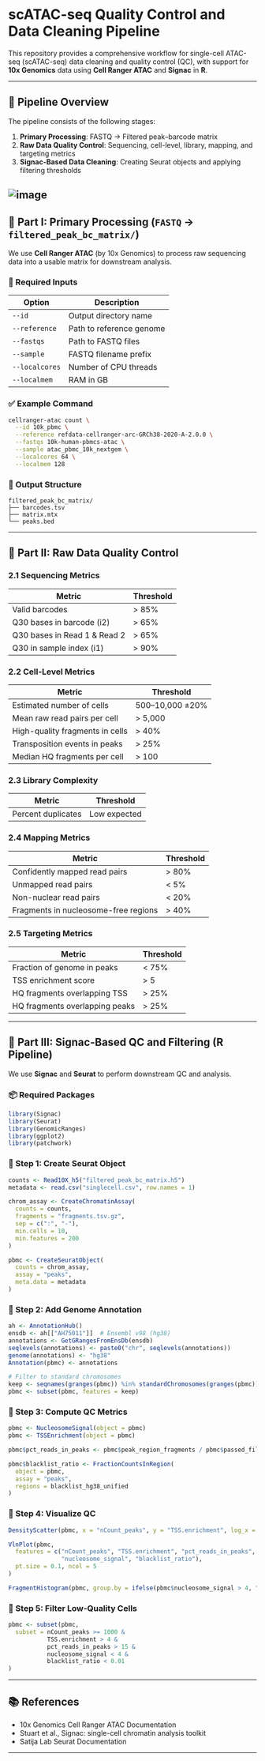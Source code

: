 # scATAC-seq Quality Control and Data Cleaning Pipeline

This repository provides a comprehensive workflow for single-cell ATAC-seq (scATAC-seq) data cleaning and quality control (QC), with support for **10x Genomics** data using **Cell Ranger ATAC** and **Signac** in **R**.

---

## 📌 Pipeline Overview

The pipeline consists of the following stages:

1. **Primary Processing**: FASTQ → Filtered peak–barcode matrix  
2. **Raw Data Quality Control**: Sequencing, cell-level, library, mapping, and targeting metrics  
3. **Signac-Based Data Cleaning**: Creating Seurat objects and applying filtering thresholds

![image](https://github.com/user-attachments/assets/30b16295-9374-4e91-895f-7959afcda36d)
---

## 🧬 Part I: Primary Processing (`FASTQ` → `filtered_peak_bc_matrix/`)

We use **Cell Ranger ATAC** (by 10x Genomics) to process raw sequencing data into a usable matrix for downstream analysis.

### 🔧 Required Inputs

| Option         | Description                        |
|----------------|------------------------------------|
| `--id`         | Output directory name              |
| `--reference`  | Path to reference genome           |
| `--fastqs`     | Path to FASTQ files                |
| `--sample`     | FASTQ filename prefix              |
| `--localcores` | Number of CPU threads              |
| `--localmem`   | RAM in GB                          |

### ✅ Example Command

```bash
cellranger-atac count \
  --id 10k_pbmc \
  --reference refdata-cellranger-arc-GRCh38-2020-A-2.0.0 \
  --fastqs 10k-human-pbmcs-atac \
  --sample atac_pbmc_10k_nextgem \
  --localcores 64 \
  --localmem 128
```

### 📁 Output Structure

```
filtered_peak_bc_matrix/
├── barcodes.tsv
├── matrix.mtx
└── peaks.bed
```

---

## 🧪 Part II: Raw Data Quality Control

### 2.1 Sequencing Metrics

| Metric                         | Threshold     |
|-------------------------------|---------------|
| Valid barcodes                | > 85%         |
| Q30 bases in barcode (i2)     | > 65%         |
| Q30 bases in Read 1 & Read 2  | > 65%         |
| Q30 in sample index (i1)      | > 90%         |

### 2.2 Cell-Level Metrics

| Metric                                | Threshold        |
|---------------------------------------|------------------|
| Estimated number of cells             | 500–10,000 ±20%  |
| Mean raw read pairs per cell          | > 5,000          |
| High-quality fragments in cells       | > 40%            |
| Transposition events in peaks         | > 25%            |
| Median HQ fragments per cell          | > 100            |

### 2.3 Library Complexity

| Metric           | Threshold     |
|------------------|---------------|
| Percent duplicates | Low expected |

### 2.4 Mapping Metrics

| Metric                           | Threshold   |
|----------------------------------|-------------|
| Confidently mapped read pairs    | > 80%       |
| Unmapped read pairs              | < 5%        |
| Non-nuclear read pairs           | < 20%       |
| Fragments in nucleosome-free regions | > 40%   |

### 2.5 Targeting Metrics

| Metric                                         | Threshold |
|------------------------------------------------|-----------|
| Fraction of genome in peaks                    | < 75%     |
| TSS enrichment score                           | > 5       |
| HQ fragments overlapping TSS                   | > 25%     |
| HQ fragments overlapping peaks                 | > 25%     |

---

## 🧰 Part III: Signac-Based QC and Filtering (R Pipeline)

We use **Signac** and **Seurat** to perform downstream QC and analysis.

### 📦 Required Packages

```r
library(Signac)
library(Seurat)
library(GenomicRanges)
library(ggplot2)
library(patchwork)
```

### 🔹 Step 1: Create Seurat Object

```r
counts <- Read10X_h5("filtered_peak_bc_matrix.h5")
metadata <- read.csv("singlecell.csv", row.names = 1)

chrom_assay <- CreateChromatinAssay(
  counts = counts,
  fragments = "fragments.tsv.gz",
  sep = c(":", "-"),
  min.cells = 10,
  min.features = 200
)

pbmc <- CreateSeuratObject(
  counts = chrom_assay,
  assay = "peaks",
  meta.data = metadata
)
```

### 🔹 Step 2: Add Genome Annotation

```r
ah <- AnnotationHub()
ensdb <- ah[["AH75011"]]  # Ensembl v98 (hg38)
annotations <- GetGRangesFromEnsDb(ensdb)
seqlevels(annotations) <- paste0("chr", seqlevels(annotations))
genome(annotations) <- "hg38"
Annotation(pbmc) <- annotations

# Filter to standard chromosomes
keep <- seqnames(granges(pbmc)) %in% standardChromosomes(granges(pbmc))
pbmc <- subset(pbmc, features = keep)
```

### 🔹 Step 3: Compute QC Metrics

```r
pbmc <- NucleosomeSignal(object = pbmc)
pbmc <- TSSEnrichment(object = pbmc)

pbmc$pct_reads_in_peaks <- pbmc$peak_region_fragments / pbmc$passed_filters * 100

pbmc$blacklist_ratio <- FractionCountsInRegion(
  object = pbmc,
  assay = "peaks",
  regions = blacklist_hg38_unified
)
```

### 🔹 Step 4: Visualize QC

```r
DensityScatter(pbmc, x = "nCount_peaks", y = "TSS.enrichment", log_x = TRUE)

VlnPlot(pbmc,
  features = c("nCount_peaks", "TSS.enrichment", "pct_reads_in_peaks", 
               "nucleosome_signal", "blacklist_ratio"),
  pt.size = 0.1, ncol = 5
)

FragmentHistogram(pbmc, group.by = ifelse(pbmc$nucleosome_signal > 4, "High NS", "Low NS"))
```

### 🔹 Step 5: Filter Low-Quality Cells

```r
pbmc <- subset(pbmc,
  subset = nCount_peaks >= 1000 &
           TSS.enrichment > 4 &
           pct_reads_in_peaks > 15 &
           nucleosome_signal < 4 &
           blacklist_ratio < 0.01
)
```

---

## 📚 References

- 10x Genomics Cell Ranger ATAC Documentation  
- Stuart et al., Signac: single-cell chromatin analysis toolkit  
- Satija Lab Seurat Documentation  

---
